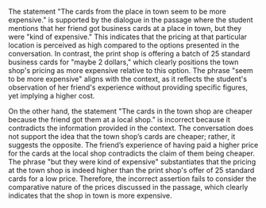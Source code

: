 The statement "The cards from the place in town seem to be more expensive." is supported by the dialogue in the passage where the student mentions that her friend got business cards at a place in town, but they were "kind of expensive." This indicates that the pricing at that particular location is perceived as high compared to the options presented in the conversation. In contrast, the print shop is offering a batch of 25 standard business cards for "maybe 2 dollars," which clearly positions the town shop's pricing as more expensive relative to this option. The phrase "seem to be more expensive" aligns with the context, as it reflects the student's observation of her friend's experience without providing specific figures, yet implying a higher cost.

On the other hand, the statement "The cards in the town shop are cheaper because the friend got them at a local shop." is incorrect because it contradicts the information provided in the context. The conversation does not support the idea that the town shop’s cards are cheaper; rather, it suggests the opposite. The friend’s experience of having paid a higher price for the cards at the local shop contradicts the claim of them being cheaper. The phrase "but they were kind of expensive" substantiates that the pricing at the town shop is indeed higher than the print shop's offer of 25 standard cards for a low price. Therefore, the incorrect assertion fails to consider the comparative nature of the prices discussed in the passage, which clearly indicates that the shop in town is more expensive.